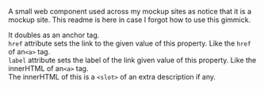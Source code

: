 A small web component used across my mockup sites as notice that it is a mockup site.
This readme is here in case I forgot how to use this gimmick.

It doubles as an anchor tag. <br>
`href` attribute sets the link to the given value of this property.
Like the `href` of an`<a>` tag. <br>
`label` attribute sets the label of the link given value of this property.
Like the innerHTML of an`<a>` tag. <br>
The innerHTML of this is a `<slot>` of an extra description if any.
